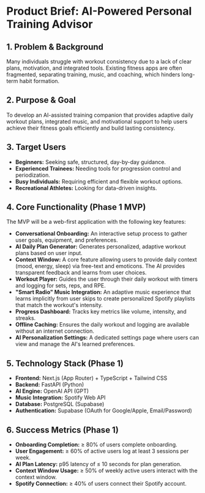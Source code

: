 # Product Brief: AI-Powered Personal Training Advisor

## 1. Problem & Background

Many individuals struggle with workout consistency due to a lack of clear plans, motivation, and integrated tools. Existing fitness apps are often fragmented, separating training, music, and coaching, which hinders long-term habit formation.

## 2. Purpose & Goal

To develop an AI-assisted training companion that provides adaptive daily workout plans, integrated music, and motivational support to help users achieve their fitness goals efficiently and build lasting consistency.

## 3. Target Users

*   **Beginners:** Seeking safe, structured, day-by-day guidance.
*   **Experienced Trainees:** Needing tools for progression control and periodization.
*   **Busy Individuals:** Requiring efficient and flexible workout options.
*   **Recreational Athletes:** Looking for data-driven insights.

## 4. Core Functionality (Phase 1 MVP)

The MVP will be a web-first application with the following key features:

*   **Conversational Onboarding:** An interactive setup process to gather user goals, equipment, and preferences.
*   **AI Daily Plan Generator:** Generates personalized, adaptive workout plans based on user input.
*   **Context Window:** A core feature allowing users to provide daily context (mood, energy, sleep) via free-text and emoticons. The AI provides transparent feedback and learns from user choices.
*   **Workout Player:** Guides the user through their daily workout with timers and logging for sets, reps, and RPE.
*   **"Smart Radio" Music Integration:** An adaptive music experience that learns implicitly from user skips to create personalized Spotify playlists that match the workout's intensity.
*   **Progress Dashboard:** Tracks key metrics like volume, intensity, and streaks.
*   **Offline Caching:** Ensures the daily workout and logging are available without an internet connection.
*   **AI Personalization Settings:** A dedicated settings page where users can view and manage the AI's learned preferences.

## 5. Technology Stack (Phase 1)

*   **Frontend:** Next.js (App Router) + TypeScript + Tailwind CSS
*   **Backend:** FastAPI (Python)
*   **AI Engine:** OpenAI API (GPT)
*   **Music Integration:** Spotify Web API
*   **Database:** PostgreSQL (Supabase)
*   **Authentication:** Supabase (OAuth for Google/Apple, Email/Password)

## 6. Success Metrics (Phase 1)

*   **Onboarding Completion:** ≥ 80% of users complete onboarding.
*   **User Engagement:** ≥ 60% of active users log at least 3 sessions per week.
*   **AI Plan Latency:** p95 latency of ≤ 10 seconds for plan generation.
*   **Context Window Usage:** ≥ 50% of weekly active users interact with the context window.
*   **Spotify Connection:** ≥ 40% of users connect their Spotify account.
